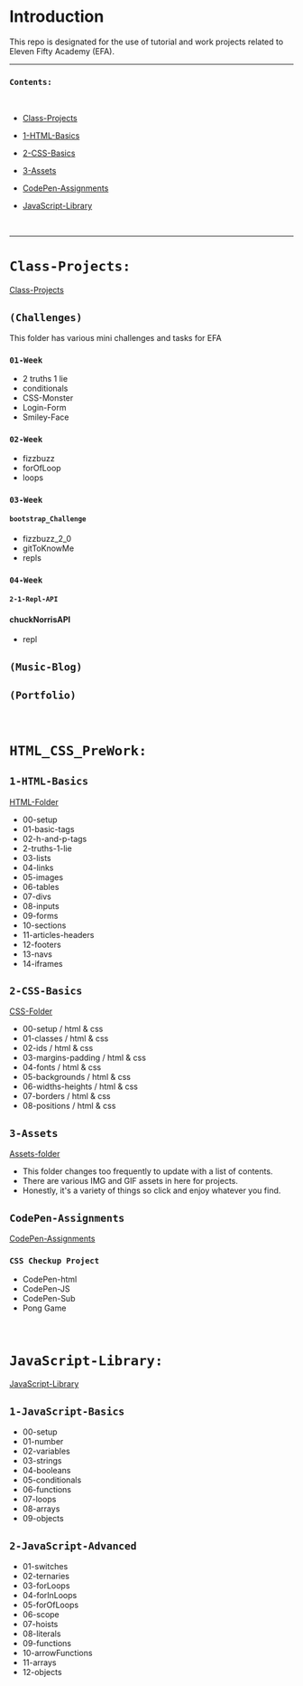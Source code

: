 # Introduction

This repo is designated for the use of tutorial and work projects related to Eleven Fifty Academy (EFA).

<hr>

### `Contents:`

<br/>

- [Class-Projects](#Class-Projects)

- [1-HTML-Basics](#1-HTML-Basics)

- [2-CSS-Basics](#2-CSS-Basics)

- [3-Assets](#3-assets)

- [CodePen-Assignments](#CodePen-Assignments)

- [JavaScript-Library](#JavaScript-Library)

  <br>

<hr>

# `Class-Projects:`

[Class-Projects](https://github.com/xAaronWx/ElevenFiftyProjects/tree/master/Class-Projects)

## `(Challenges)`

This folder has various mini challenges and tasks for EFA

### `01-Week`

- 2 truths 1 lie
- conditionals
- CSS-Monster
- Login-Form
- Smiley-Face

### `02-Week`

- fizzbuzz
- forOfLoop
- loops

### `03-Week`

#### `bootstrap_Challenge`

- fizzbuzz_2_0
- gitToKnowMe
- repls

### `04-Week`

#### `2-1-Repl-API`

#### chuckNorrisAPI

- repl

## `(Music-Blog)`

## `(Portfolio)`

<br>

# `HTML_CSS_PreWork:`

## `1-HTML-Basics`

[HTML-Folder](https://github.com/xAaronWx/ElevenFiftyProjects/tree/master/HTMLCSSPreWork/1-HTML-Basics)

- 00-setup
- 01-basic-tags
- 02-h-and-p-tags
- 2-truths-1-lie
- 03-lists
- 04-links
- 05-images
- 06-tables
- 07-divs
- 08-inputs
- 09-forms
- 10-sections
- 11-articles-headers
- 12-footers
- 13-navs
- 14-iframes

## `2-CSS-Basics`

[CSS-Folder](https://github.com/xAaronWx/ElevenFiftyProjects/tree/master/HTMLCSSPreWork/2-CSS-Basics)

- 00-setup / html & css
- 01-classes / html & css
- 02-ids / html & css
- 03-margins-padding / html & css
- 04-fonts / html & css
- 05-backgrounds / html & css
- 06-widths-heights / html & css
- 07-borders / html & css
- 08-positions / html & css

## `3-Assets`

[Assets-folder](https://github.com/xAaronWx/ElevenFiftyProjects/tree/master/HTMLCSSPreWork/3-assets)

- This folder changes too frequently to update with a list of contents.
- There are various IMG and GIF assets in here for projects.
- Honestly, it's a variety of things so click and enjoy whatever you find.

## `CodePen-Assignments`

[CodePen-Assignments](https://github.com/xAaronWx/ElevenFiftyProjects/tree/master/HTMLCSSPreWork/Code-Pen-Assignments)

### `CSS Checkup Project`

- CodePen-html
- CodePen-JS
- CodePen-Sub
- Pong Game

<br>

# `JavaScript-Library:`

[JavaScript-Library](https://github.com/xAaronWx/ElevenFiftyProjects/tree/master/JavaScript-Library)

## `1-JavaScript-Basics`

- 00-setup
- 01-number
- 02-variables
- 03-strings
- 04-booleans
- 05-conditionals
- 06-functions
- 07-loops
- 08-arrays
- 09-objects

## `2-JavaScript-Advanced`

- 01-switches
- 02-ternaries
- 03-forLoops
- 04-forInLoops
- 05-forOfLoops
- 06-scope
- 07-hoists
- 08-literals
- 09-functions
- 10-arrowFunctions
- 11-arrays
- 12-objects
